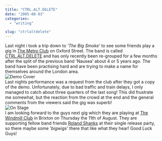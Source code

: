 ```yaml
---
title: "CTRL.ALT.DELETE"
date: "2005-08-03"
categories: 
  - "writing"

slug: "ctrlaltdelete"
---
```


Last night i took a trip down to _‘The Big Smoke’_ to see some friends play a gig in [The Metro Club](http://www.blowupmetro.com/) on Oxford Street. The band is called [CTRL.ALT.DELETE](http://www.ctrl-alt-delete-music.co.uk/) and has only recently been re-grouped for a few months after the split of the previous band 'Nausea’ about 4 or 5 years ago. The band have been practising hard and are trying to make a name for themselves around the London area.  
![Demo Cover](/images/DSCF0033.JPG-thumb_140_105.jpg)  
Last nights performance was a request from the club after they got a copy of the demo. Unfortunately, due to bad traffic and train delays, I only managed to catch about three quarters of the last song! This did frustrate me somewhat, but the reaction from the crowd at the end and the general comments from the viewers said the gig was superb!  
![On Stage](/images/stage1.jpg-thumb_140_105.jpg)  
I am looking forward to the guys next gig which they are playing at [The Windmill Club](http://www.windmillbrixton.co.uk/) in Brixton on Thursday the 11th of August. They are supporting fellow band friends [Roland Shanks](http://www.rolandshanks.com/) at their single release party, so there maybe some _'bigwigs’_ there that like what they hear! Good Luck Guys!
